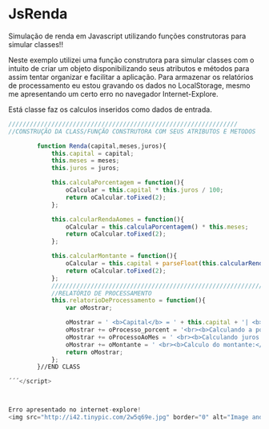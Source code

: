 JsRenda
=======

Simulação de renda em Javascript utilizando funções construtoras para simular classes!!

Neste exemplo utilizei uma função construtora para simular classes com o intuito de criar um objeto disponibilizando seus atributos e métodos para assim tentar organizar e facilitar a aplicação.
Para armazenar os relatórios de processamento eu estou gravando os dados no LocalStorage, mesmo me apresentando um certo erro no navegador Internet-Explore.

Está classe faz os calculos inseridos como dados de entrada.

```javascript
////////////////////////////////////////////////////////////////
//CONSTRUÇÃO DA CLASS/FUNÇÃO CONSTRUTORA COM SEUS ATRIBUTOS E METODOS

        function Renda(capital,meses,juros){
            this.capital = capital;
            this.meses = meses;
            this.juros = juros;

            this.calculaPorcentagem = function(){
                oCalcular = this.capital * this.juros / 100;
                return oCalcular.toFixed(2);
            };

            this.calcularRendaAomes = function(){
                oCalcular = this.calculaPorcentagem() * this.meses;
                return oCalcular.toFixed(2);
            };

            this.calcularMontante = function(){
                oCalcular = this.capital + parseFloat(this.calcularRendaAomes());
                return oCalcular.toFixed(2);
            };
            ////////////////////////////////////////////////////////////
            //RELATÓRIO DE PROCESSAMENTO
            this.relatorioDeProcessamento = function(){
                var oMostrar;

                oMostrar = ' <b>Capital</b> = ' + this.capital + '| <b>meses =</b> ' + this.meses + '| <b>juros =</b> ' + this.juros;
                oMostrar += oProcesso_porcent = '<br><b>Calculando a porcentagem:</b> ( capital * juros / 100) = ' + this.calculaPorcentagem();
                oMostrar += oProcessoAoMes = ' <br><b>Calculando juros ao mes:</b> ( ' + this.calculaPorcentagem() + ' * meses ) = ' + this.calcularRendaAomes();
                oMostrar += oMontante = ' <br><b>Calculo do montante:</b> ( ' + this.capital + ' + ' + this.calcularRendaAomes() + ' ) = ' + this.calcularMontante();
                return oMostrar;
            };
        }//END CLASS 

´´´</script>



Erro apresentado no internet-explore! 
<img src="http://i42.tinypic.com/2w5q69e.jpg" border="0" alt="Image and video hosting by TinyPic">
